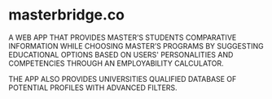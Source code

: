 # masterbridge.co

A WEB APP THAT PROVIDES MASTER’S STUDENTS COMPARATIVE INFORMATION WHILE CHOOSING MASTER’S PROGRAMS BY SUGGESTING EDUCATIONAL OPTIONS BASED ON USERS' PERSONALITIES AND COMPETENCIES THROUGH AN EMPLOYABILITY CALCULATOR.

THE APP ALSO PROVIDES UNIVERSITIES QUALIFIED DATABASE OF POTENTIAL PROFILES WITH ADVANCED FILTERS.
